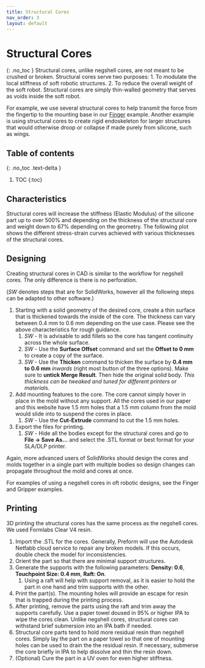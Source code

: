 ```yaml
---
title: Structural Cores
nav_order: 3
layout: default
---
```


# Structural Cores
{: .no_toc }
Structural cores, unlike negshell cores, are not meant to be crushed or broken. Structural cores serve two purposes: 1. To modulate the local stiffness of soft robotic structures. 2. To reduce the overall weight of the soft robot. Structural cores are simply thin-walled geometry that serves as voids inside the soft robot.

For example, we use several structural cores to help transmit the force from the fingertip to the mounting base in our [Finger](example-finger) example. Another example is using structural cores to create rigid endoskeleton for larger structures that would otherwise droop or collapse if made purely from silicone, such as wings.

## Table of contents
{: .no_toc .text-delta }

1. TOC
{:toc}

## Characteristics
Structural cores will increase the stiffness (Elastic Modulus) of the silicone part up to over 500% and depending on the thickness of the structural core and weight down to 67% depending on the geometry. The following plot shows the different stress-strain curves achieved with various thicknesses of the structural cores.


## Designing
Creating structural cores in CAD is similar to the workflow for negshell cores. The only difference is there is no perforation.

(*SW* denotes steps that are for SolidWorks, however all the following steps can be adapted to other software.)

1. Starting with a solid geometry of the desired core, create a thin surface that is thickened towards the inside of the core. The thickness can vary between 0.4 mm to 0.6 mm depending on the use case. Please see the above characteristics for rough guidance.
    1. *SW* - It is advisable to add fillets so the core has tangent continuity across the whole surface.
    1. *SW* - Use the **Surface Offset** command and set the **Offset to 0 mm** to create a copy of the surface.
    1. *SW* - Use the **Thicken** command to thicken the surface by **0.4 mm to 0.6 mm** *inwards* (right most button of the three options). Make sure to **untick Merge Result**. Then hide the original solid body. *This thickness can be tweaked and tuned for different printers or materials.*
1. Add mounting features to the core. The core cannot simply hover in place in the mold without any support. All the cores used in our paper and this website have 1.5 mm holes that a 1.5 mm column from the mold would slide into to suspend the cores in place.
    1. *SW* - Use the **Cut-Extrude** command to cut the 1.5 mm holes.
1. Export the files for printing.
    1. *SW* - Hide all the bodies except for the structural cores and go to **File → Save As...** and select the .STL format or best format for your SLA/DLP printer.

Again, more advanced users of SolidWorks should design the cores and molds together in a single part with multiple bodies so design changes can propagate throughout the mold and cores at once.

For examples of using a negshell cores in oft robotic designs, see the Finger and Gripper examples.

## Printing
3D printing the structural cores has the same process as the negshell cores. We used Formlabs Clear V4 resin.

1. Import the .STL for the cores. Generally, Preform will use the Autodesk Netfabb cloud service to repair any broken models. If this occurs, double check the model for inconsistencies.
1. Orient the part so that there are minimal support structures.
1. Generate the supports with the following parameters: **Density: 0.6**, **Touchpoint Size: 0.4 mm**, **Raft: On**.
    1. Using a raft will help with support removal, as it is easier to hold the part in one hand and trim supports with the other.
1. Print the part(s). The mounting holes will provide an escape for resin that is trapped during the printing process.
1. After printing, remove the parts using the raft and trim away the supports carefully. Use a paper towel doused in 95% or higher IPA to wipe the cores clean. Unlike negshell cores, structural cores can withstand brief submersion into an IPA bath if needed.
1. Structural core parts tend to hold more residual resin than negshell cores. Simply lay the part on a paper towel so that one of mounting holes can be used to drain the the residual resin. If necessary, submerse the core briefly in IPA to help dissolve and thin the resin down.
1. (Optional) Cure the part in a UV oven for even higher stiffness.
